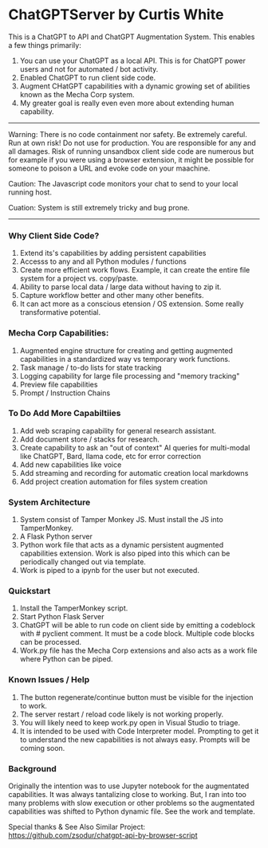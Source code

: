 # ChatGPTServer by Curtis White 
This is a ChatGPT to API and ChatGPT Augmentation System. This enables a few things primarily:

1. You can use your ChatGPT as a local API. This is for ChatGPT power users and not for automated / bot activity. 
2. Enabled ChatGPT to run client side code.
3. Augment CHatGPT capabilities with a dynamic growing set of abilities known as the Mecha Corp system.
4. My greater goal is really even even more about extending human capability.
   
*** 
Warning: There is no code containment nor safety. Be extremely careful. 
Run at own risk! Do not use for production. You are responsible for any and all damages. 
Risk of running unsandbox client side code are numerous but for example if you were using a browser extension, it might be possible for someone to poison a URL 
and evoke code on your maachine. 

Caution: The Javascript code monitors your chat to send to your local running host. 

Cuation: System is still extremely tricky and bug prone. 
***

### Why Client Side Code?
 
 1. Extend its's capabilities by adding persistent capabilities
 2. Accesss to any and all Python modules / functions
 3. Create more efficient work flows. Example, it can create the entire file system for a project vs. copy/paste. 
 4. Ability to parse local data / large data without having to zip it.
 5. Capture workflow better and other many other benefits.
 6. It can act more as a conscious etension / OS extension. Some really transformative potential.

### Mecha Corp Capabilities:
1. Augmented engine structure for creating and getting augmented capabilities in a standardized way vs temporary work functions.
2. Task manage / to-do lists for state tracking
3. Logging capability for large file processing and "memory tracking"
4. Preview file capabilities 
5. Prompt / Instruction Chains

### To Do Add More Capabiltiies
1. Add web scraping capability for general research assistant.
2. Add document store / stacks for research.
3. Create capability to ask an "out of context" AI queries for multi-modal like ChatGPT, Bard, llama code,
etc for error correction
4. Add new capabilities like voice
5. Add streaming and recording for automatic creation local markdowns
6. Add project creation automation for files system creation

### System Architecture

1. System consist of Tamper Monkey JS. Must install the JS into TamperMonkey.
2. A Flask Python server
3. Python work file that acts as a dynamic persistent augmented capabilities extension. Work is also piped into this which can be periodically changed out
via template.
4. Work is piped to a ipynb for the user but not executed.

### Quickstart

1. Install the TamperMonkey script.
2. Start Python Flask Server
3. ChatGPT will be able to run code on client side by emitting a codeblock with # pyclient comment. It must be a code block. Multiple code blocks can be processed.
4. Work.py file has the Mecha Corp extensions and also acts as a work file where Python can be piped.

### Known Issues / Help
1. The button regenerate/continue button must be visible for the injection to work.
2. The server restart / reload code likely is not working properly. 
3. You will likely need to keep work.py open in Visual Studio to triage.
4. It is intended to be used with Code Interpreter model. Prompting to get it to understand the new capabilities is not always easy. Prompts will be coming soon.

### Background

Originally the intention was to use Jupyter notebook for the augmentated capabilities. It was always tantalizing close to working.
But, I ran into too many problems with slow execution or other problems so the augmentated capabilities was shifted to Python dynamic file. See the
work and template.

Special thanks & See Also Similar Project:
https://github.com/zsodur/chatgpt-api-by-browser-script 





   
